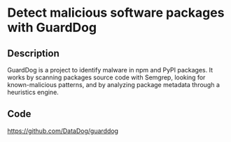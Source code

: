 # Detect malicious software packages with GuardDog

## Description
GuardDog is a project to identify malware in npm and PyPI packages. It works by scanning packages source code with Semgrep, looking for known-malicious patterns, and by analyzing package metadata through a heuristics engine.

## Code
https://github.com/DataDog/guarddog
